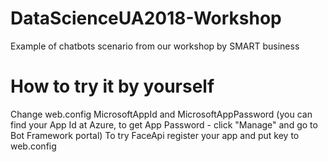 # DataScienceUA2018-Workshop
Example of chatbots scenario from our workshop by SMART business

# How to try it by yourself
Change web.config MicrosoftAppId and MicrosoftAppPassword (you can find your App Id at Azure, to get App Password - click "Manage" and go to Bot Framework portal)
To try FaceApi register your app and put key to web.config

